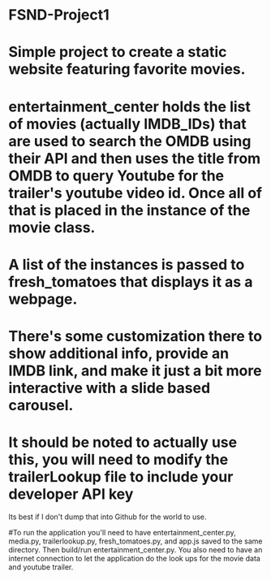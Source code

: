 # FSND-Project1
# Simple project to create a static website featuring favorite movies.
# entertainment_center holds the list of movies (actually IMDB_IDs) that are used to search the OMDB using their API and then uses the title from OMDB to query Youtube for the trailer's youtube video id. Once all of that is placed in the instance of the movie class. 
# A list of the instances is passed to fresh_tomatoes that displays it as a webpage. 
# There's some customization there to show additional info, provide an IMDB link, and make it just a bit more interactive with a slide based carousel.

# It should be noted to actually use this, you will need to modify the trailerLookup file to include your developer API key
Its best if I don't dump that into Github for the world to use.

#To run the application you'll need to have entertainment_center.py, media.py, trailerlookup.py, fresh_tomatoes.py, and app.js saved to the same directory. Then build/run entertainment_center.py. You also need to have an internet connection to let the application do the look ups for the movie data and youtube trailer.
